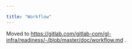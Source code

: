```yaml
---

title: "Workflow"
---
```








Moved to <https://gitlab.com/gitlab-com/gl-infra/readiness/-/blob/master/doc/workflow.md> .
